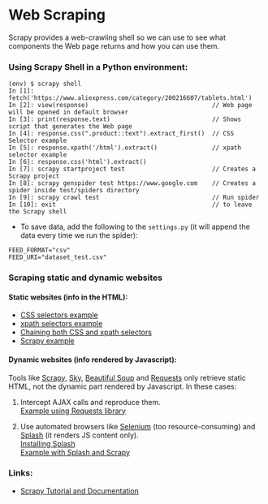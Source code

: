 # Web Scraping

Scrapy provides a web-crawling shell so we can use to see what components the Web page returns and how you can use them.

### Using Scrapy Shell in a Python environment:
```
(env) $ scrapy shell
In [1]: fetch('https://www.aliexpress.com/category/200216607/tablets.html')
In [2]: view(response)                                  // Web page will be opened in default browser
In [3]: print(response.text)                            // Shows script that generates the Web page
In [4]: response.css(".product::text").extract_first()  // CSS Selector example
In [5]: response.xpath('/html').extract()               // xpath selector example
In [6]: response.css('html').extract()
In [7]: scrapy startproject test                        // Creates a Scrapy project
In [8]: scrapy genspider test https://www.google.com    // Creates a spider inside test/spiders directory
In [9]: scrapy crawl test                               // Run spider
In [10]: exit                                           // to leave the Scrapy shell
```

* To save data, add the following to the `settings.py` (it will append the data every time we run the spider):
```
FEED_FORMAT="csv"
FEED_URI="dataset_test.csv"
```

### Scraping static and dynamic websites

#### Static websites (info in the HTML):

* [CSS selectors example](https://github.com/letyrobueno/Python/blob/master/web_scraping/css_selectors.py)
* [xpath selectors example](https://github.com/letyrobueno/Python/blob/master/web_scraping/xpath_selectors.py)
* [Chaining both CSS and xpath selectors](https://github.com/letyrobueno/Python/blob/master/web_scraping/chaining_xpath_css_selectors.py)
* [Scrapy example](https://github.com/letyrobueno/Python/blob/master/web_scraping/spider_bestbuy_scrapy.py)

#### Dynamic websites (info rendered by Javascript):
Tools like [Scrapy](https://scrapy.org/), [Sky](http://docs.python-requests.org/en/master/), [Beautiful Soup](https://www.crummy.com/software/BeautifulSoup/bs4/doc/) and [Requests](http://docs.python-requests.org/en/master/) only retrieve static HTML, not the dynamic part rendered by Javascript. In these cases:
1. Intercept AJAX calls and reproduce them.<br>
[Example using Requests library](https://github.com/letyrobueno/Python/blob/master/web_scraping/spider_bestbuy_requests.py)

2. Use automated browsers like [Selenium](https://selenium.dev/) (too resource-consuming) and [Splash](https://splash.readthedocs.io/en/stable/) (it renders JS content only).<br>
[Installing Splash](https://github.com/letyrobueno/Python/blob/master/web_scraping/splash.md)<br>
[Example with Splash and Scrapy](https://github.com/letyrobueno/Python/blob/master/web_scraping/splash.md)

### Links:
* [Scrapy Tutorial and Documentation](https://docs.scrapy.org/en/latest/intro/tutorial.html)
